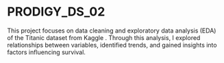 # PRODIGY_DS_02
This project focuses on data cleaning and exploratory data analysis (EDA) of the Titanic dataset from Kaggle . Through this analysis, I explored relationships between variables, identified trends, and gained insights into factors influencing survival.
